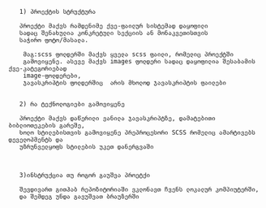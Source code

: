 

       1) პროექტის სტრუქტურა

       პროექტი მაქვს რამდენიმე ქვე-ფაილურ სისტემად დაყოფილი
       სადაც შენახულია კონკრეტული სექციის ან მონაკვეთისთვის 
       საჭირო ფოტო/მასალა.

        მაგ:scss ფოლდერში მაქვს ყველა scss ფაილი, რომელიც პროექტში
        გამოვიყენე. ასევე მაქვს images ფოლდერი სადაც დაყოფილია შესაბამის ქვე-კატეგორიებად
        image-ფოლდერები,
        ჯავასკრიპტის ფოლდერშიც  არის მხოლოდ ჯავასკრიპტის ფაილები


       2) რა ტექნოლოგიები გამოვიყენე

       პროექტი მაქვს დაწერილი ვანილა ჯავასკრიპტზე, დამატებითი ბიბლიოთეკების გარეშე,
       ხოლო სტილებისთვის გამოვიყენე პრეპროცესორი SCSS რომელიც ამარტივებს დეველოპმენტს და 
       უზრუნველყოფს სტილების უკეთ დანერგვაში



       3)ინსტრუქცია თუ როგორ გაუშვა პროეტქი 
       
       შევდივართ გითჰაბ რეპოზიტორიაში ვკლონავთ ჩვენს ლოკალურ კომპიუტერში,
       და შემდეგ უნდა გავუშვათ ბრაუზერში 

